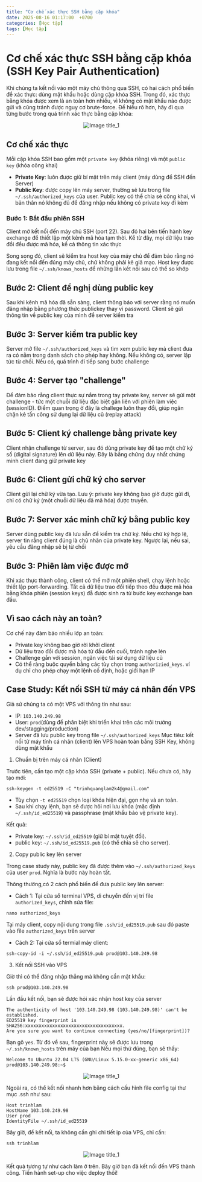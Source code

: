 ```yaml
---
title: "Cơ chế xác thực SSH bằng cặp khóa"
date: 2025-08-16 01:17:00  +0700
categories: [Học tập]
tags: [Học tập]
---
```


# Cơ chế xác thực SSH bằng cặp khóa (SSH Key Pair Authentication)

Khi chúng ta kết nối vào một máy chủ thông qua SSH, có hai cách phổ biến để xác thực: dùng mật khẩu hoặc dùng cặp khóa SSH. Trong đó, xác thực bằng khóa được xem là an toàn hơn nhiều, vì không có mật khẩu nào được gửi và cũng tránh được nguy cơ brute-force. Để hiểu rõ hơn, hãy đi qua từng bước trong quá trình xác thực bằng cặp khóa:

<p align="center">
  <img src="/assets/images/auth-ssh/1.png" alt="Image title_1" />
</p>

## Cơ chế xác thực 

Mỗi cặp khóa SSH bao gồm một `private key` (khóa riêng) và một `public key` (khóa công khai)
- **Private Key**: luôn được giữ bí mật trên máy client (máy dùng để SSH đến Server)
- **Public Key**: được copy lên máy server, thường sẽ lưu trong file `~/.ssh/authorized_keys` của user. Public key có thể chia sẻ công khai, vì bản thân nó không đủ để đăng nhập nếu không có private key đi kèm

### Bước 1: Bắt đầu phiên SSH

Client mở kết nối đến máy chủ SSH (port 22). Sau đó hai bên tiến hành key exchange để thiết lập một kênh mã hóa tạm thời. Kể từ đây, mọi dữ liệu trao đổi đều được mã hóa, kể cả thông tin xác thực

Song song đó, client sẽ kiểm tra host key của máy chủ để đảm bảo rằng nó đang kết nối đến đúng máy chủ, chứ không phải kẻ giả mạo. Host key được lưu trong file `~/.ssh/knows_hosts` để những lần kết nối sau có thể so khớp

## Bước 2: Client đề nghị dùng public key

Sau khi kênh mã hóa đã sẵn sàng, client thông báo với server rằng nó muốn đăng nhập bằng phương thức publickey thay vì password. Client sẽ gửi thông tin về public key của mình để server kiểm tra

## Bước 3: Server kiểm tra public key

Server mở file `~/.ssh/authorized_keys` và tìm xem public key mà client đưa ra có nằm trong danh sách cho phép hay không. Nếu không có, server lập tức từ chối. Nếu có, quá trình đi tiếp sang bước challenge

## Bước 4: Server tạo "challenge"

Để đảm bảo rằng client thực sự nắm trong tay private key, server sẽ gửi một challenge - tức một chuỗi dữ liệu đặc biệt gắn liên với phiên làm việc (sessionID). Điểm quan trọng ở đây là challege luôn thay đổi, giúp ngăn chặn kẻ tấn công sử dụng lại dữ liệu cũ (replay attack)

## Bước 5: Client ký challenge bằng private key

Client nhận challenge từ server, sau đó dùng private key để tạo một chữ ký số (digital signature) lên dữ liệu này. Đây là bằng chứng duy nhất chứng minh client đang giữ private key

## Bước 6: Client gửi chữ ký cho server

Client gửi lại chữ ký vừa tạo. Lưu ý: private key không bao giờ được gửi đi, chỉ có chữ ký (một chuỗi dữ liệu đã mã hóa) được truyền.

## Bước 7: Server xác minh chữ ký bằng public key

Server dùng public key đã lưu sẵn để kiểm tra chữ ký. Nếu chữ ký hợp lệ, server tin rằng client đúng là chủ nhân của private key. Ngược lại, nếu sai, yêu cầu đăng nhập sẽ bị từ chối

## Bước 3: Phiên làm việc được mở

Khi xác thực thành công, client có thể mở một phiên shell, chạy lệnh hoặc thiết lập port-forwarding. Tất cả dữ liệu trao đổi tiếp theo đều được mã hóa bằng khóa phiên (session keys) đẫ được sinh ra từ bước key exchange ban đầu.

## Vì sao cách này an toàn?

Cơ chế này đảm bảo nhiều lớp an toàn:

- Private key không bao giờ rời khởi client
- Dữ liệu trao đổi được mã hóa từ đầu đến cuối, tránh nghe lén
- Challenge gắn với session, ngăn việc tái sử dụng dữ liệu cũ
- Có thể ràng buộc quyền bằng các tùy chọn trong `authorizied_keys`. ví dụ chỉ cho phép chạy một lệnh cố định, hoặc giới hạn IP

## Case Study: Kết nối SSH từ máy cá nhân đến VPS 

Giả sử chúng ta có một VPS với thông tin như sau:
- IP: `103.140.249.98`
- User: `prod`(dùng để phân biệt khi triển khai trên các môi trường dev/stagging/production)
- Server đã lưu public key trong file `~/.ssh/authorized_keys`
Mục tiêu: kết nối từ máy tính cá nhân (client) lên VPS hoàn toàn bằng SSH Key, không dùng mật khẩu

1. Chuẩn bị trên máy cá nhân (Client)

Trước tiên, cần tạo một cặp khóa SSH (private + public). Nếu chưa có, hãy tạo mới:

```
ssh-keygen -t ed25519 -C "trinhquanglam2k4@gmail.com"
```

- Tùy chọn `-t ed25519` chọn loại khóa hiện đại, gọn nhẹ và an toàn.
- Sau khi chạy lệnh, bạn sẽ được hỏi nơi lưu khóa (mặc định `~/.ssh/id_ed25519`) và passphrase (mật khẩu bảo vệ private key).

Kết quả:
- Private key: `~/.ssh/id_ed25519` (giữ bí mật tuyệt đối).
- public key: `~/.ssh/id_ed25519.pub` (có thể chia sẻ cho server).

2. Copy public key lên server

Trong case study này, public key đã được thêm vào `~/.ssh/authorized_keys` của user `prod`. Nghĩa là bước này hoàn tất.

Thông thường,có 2 cách phổ biến để đưa public key lên server:

- Cách 1: 
Tại cửa sổ terminal VPS, di chuyển đến vị trí file `authorized_keys`, chỉnh sửa file: 

```
nano authorized_keys
```

Tại máy client, copy nội dung trong file `.ssh/id_ed25519.pub` sau đó paste vào file `authorized_keys` trên server

- Cách 2:
Tại cửa sổ termial máy client:

```
ssh-copy-id -i ~/.ssh/id_ed25519.pub prod@103.140.249.98
```

3. Kết nối SSH vào VPS

Giờ thì có thể đăng nhập thẳng mà không cần mật khẩu:

```
ssh prod@103.140.249.98
```

Lần đầu kết nối, bạn sẽ được hỏi xác nhận host key của server

```
The authenticity of host '103.140.249.98 (103.140.249.98)' can't be established.
ED25519 key fingerprint is SHA256:xxxxxxxxxxxxxxxxxxxxxxxxxxxxxxxxxxxx.
Are you sure you want to continue connecting (yes/no/[fingerprint])?

```

Bạn gõ `yes`. Từ đó về sau, fingerprint này sẽ được lưu trong `~/.ssh/known_hosts` trên máy của bạn
Nếu mọi thứ đúng, bạn sẽ thấy:

```
Welcome to Ubuntu 22.04 LTS (GNU/Linux 5.15.0-xx-generic x86_64)
prod@103.140.249.98:~$
```

<p align="center">
  <img src="/assets/images/auth-ssh/2.png" alt="Image title_1" />
</p>

Ngoài ra, có thể kết nối nhanh hơn bằng cách cấu hình file config tại thư mục .ssh như sau:

```
Host trinhlam
HostName 103.140.249.98
User prod
IdentityFile ~/.ssh/id_ed25519
```

Bây giờ, để kết nối, ta không cần ghi chi tiết ip của VPS, chỉ cần:

```
ssh trinhlam
```
<p align="center">
  <img src="/assets/images/auth-ssh/3.png" alt="Image title_1" />
</p>

Kết quả tương tự như cách làm ở trên. Bây giờ bạn đã kết nối đến VPS thành công. Tiến hành set-up cho việc deploy thôi!

